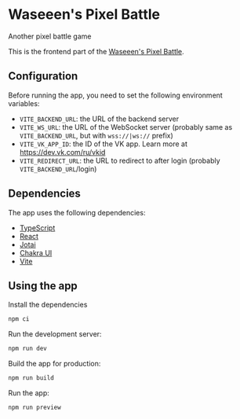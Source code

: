 # Waseeen's Pixel Battle

Another pixel battle game

This is the frontend part of the [Waseeen's Pixel Battle](https://pb.waseeen.ru).

## Configuration

Before running the app, you need to set the following environment variables:

- `VITE_BACKEND_URL`: the URL of the backend server
- `VITE_WS_URL`: the URL of the WebSocket server (probably same as `VITE_BACKEND_URL`, but with `wss://|ws://` prefix)
- `VITE_VK_APP_ID`: the ID of the VK app. Learn more at <https://dev.vk.com/ru/vkid>
- `VITE_REDIRECT_URL`: the URL to redirect to after login (probably `VITE_BACKEND_URL`/login)

## Dependencies

The app uses the following dependencies:

- [TypeScript](https://www.typescriptlang.org/)
- [React](https://reactjs.org/)
- [Jotai](https://jotai.org/)
- [Chakra UI](https://chakra-ui.com/)
- [Vite](https://vitejs.dev/)

## Using the app

Install the dependencies

```bash
npm ci
```

Run the development server:

```bash
npm run dev
```

Build the app for production:

```bash
npm run build
```

Run the app:

```bash
npm run preview
```
